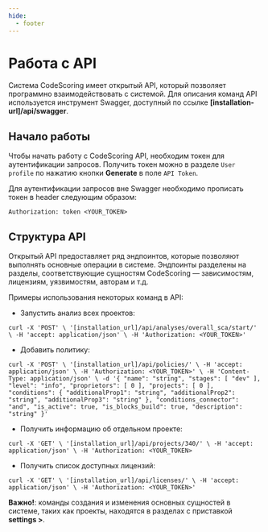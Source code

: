 ```yaml
---
hide:
  - footer
---
```


# Работа с API

Система CodeScoring имеет открытый API, который позволяет программно взаимодействовать с системой. Для описания команд API используется инструмент Swagger, доступный по ссылке **[installation-url]/api/swagger**.

## Начало работы

Чтобы начать работу с CodeScoring API, необходим токен для аутентификации запросов. Получить токен можно в разделе `User profile` по нажатию кнопки **Generate** в поле `API Token`.

Для аутентификации запросов вне Swagger необходимо прописать токен в header следующим образом:

`Authorization: token <YOUR_TOKEN>`

## Структура API

Открытый API предоставляет ряд эндпоинтов, которые позволяют выполнять основные операции в системе. Эндпоинты разделены на разделы, соответствующие сущностям CodeScoring — зависимостям, лицензиям, уязвимостям, авторам и т.д.

Примеры использования некоторых команд в API:

- Запустить анализ всех проектов:

`curl -X 'POST' \
  '[installation_url]/api/analyses/overall_sca/start/' \
  -H 'accept: application/json' \
  -H 'Authorization: <YOUR_TOKEN>'`

- Добавить политику: 

`curl -X 'POST' \
  '[installation_url]/api/policies/' \
  -H 'accept: application/json' \
  -H 'Authorization: <YOUR_TOKEN>' \
  -H 'Content-Type: application/json' \
  -d '{
  "name": "string",
  "stages": [
    "dev"
  ],
  "level": "info",
  "proprietors": [
    0
  ],
  "projects": [
    0
  ],
  "conditions": {
    "additionalProp1": "string",
    "additionalProp2": "string",
    "additionalProp3": "string"
  },
  "conditions_connector": "and",
  "is_active": true,
  "is_blocks_build": true,
  "description": "string"
}'`

- Получить информацию об отдельном проекте: 

`curl -X 'GET' \
  '[installation_url]/api/projects/340/' \
  -H 'accept: application/json' \
  -H 'Authorization: <YOUR_TOKEN>`

- Получить список доступных лицензий: 

`curl -X 'GET' \
  '[installation_url]/api/licenses/' \
  -H 'accept: application/json' \
  -H 'Authorization: <YOUR_TOKEN>'`

**Важно!**: команды создания и изменения основных сущностей в системе, таких как проекты, находятся в разделах с приставкой **settings >**.
